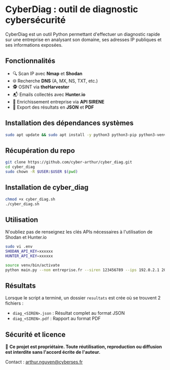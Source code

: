 # CyberDiag : outil de diagnostic cybersécurité

CyberDiag est un outil Python permettant d'effectuer un diagnostic rapide sur une entreprise en analysant son domaine, ses adresses IP publiques et ses informations exposées.

## Fonctionnalités

- 🔍 Scan IP avec **Nmap** et **Shodan**
- 🌐 Recherche **DNS** (A, MX, NS, TXT, etc.)
- 🕵️ OSINT via **theHarvester**
- 📬 Emails collectés avec **Hunter.io**
- 🧾 Enrichissement entreprise via **API SIRENE**
- 📄 Export des résultats en **JSON** et **PDF**

## Installation des dépendances systèmes
```bash
sudo apt update && sudo apt install -y python3 python3-pip python3-venv python3-full nmap git dnsutils
```
## Récupération du repo
```bash
git clone https://github.com/cyber-arthur/cyber_diag.git
cd cyber_diag
sudo chown -R $USER:$USER $(pwd)
```

## Installation de cyber_diag
```bash
chmod +x cyber_diag.sh
./cyber_diag.sh
```

## Utilisation
N'oubliez pas de renseignez les clés APIs nécessaires à l'utilisation de Shodan et Hunter.io
```bash
sudo vi .env
SHODAN_API_KEY=xxxxxx
HUNTER_API_KEY=xxxxxx
```

```bash
source venv/bin/activate
python main.py --nom entreprise.fr --siren 123456789 --ips 192.0.2.1 203.0.113.5
```

## Résultats
Lorsque le script a terminé, un dossier `resultats` est crée où se trouvent 2 fichiers : 
- `diag_<SIREN>.json` : Résultat complet au format JSON
- `diag_<SIREN>.pdf` : Rapport au format PDF 

## Sécurité et licence

🛑 **Ce projet est propriétaire. Toute réutilisation, reproduction ou diffusion est interdite sans l'accord écrite de l'auteur.**

Contact : arthur.nguyen@cyberses.fr
